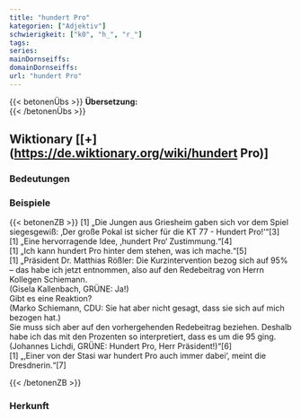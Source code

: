```yaml
---
title: "hundert Pro"
kategorien: ["Adjektiv"]
schwierigkeit: ["k0", "h_", "r_"]
tags:
series:
mainDornseiffs:
domainDornseiffs:
url: "hundert Pro"
---
```


{{< betonenÜbs >}}
**Übersetzung:**  
{{< /betonenÜbs >}}

## Wiktionary [[+](https://de.wiktionary.org/wiki/hundert Pro)]

### Bedeutungen

### Beispiele
{{< betonenZB >}}
[1] „Die Jungen aus Griesheim gaben sich vor dem Spiel siegesgewiß: ‚Der große Pokal ist sicher für die KT 77 - Hundert Pro!‘“[3]  
[1] „Eine hervorragende Idee, ‚hundert Pro‘ Zustimmung.“[4]  
[1] „Ich kann hundert Pro hinter dem stehen, was ich mache.“[5]  
[1] „Präsident  Dr.  Matthias  Rößler: Die  Kurzintervention bezog sich auf 95% – das habe ich jetzt entnommen, also auf den Redebeitrag von Herrn Kollegen Schiemann.  
(Gisela Kallenbach, GRÜNE: Ja!)  
Gibt es eine Reaktion?  
(Marko Schiemann, CDU: Sie hat aber nicht gesagt, dass sie sich auf mich bezogen hat.)  
Sie muss sich aber auf den vorhergehenden Redebeitrag beziehen. Deshalb habe ich das mit den Prozenten so interpretiert, dass es um die 95 ging.  
(Johannes Lichdi, GRÜNE: Hundert Pro, Herr Präsident!)“[6]  
[1] „‚Einer von der Stasi war hundert Pro auch immer dabei‘, meint die Dresdnerin.“[7]  

{{< /betonenZB >}}
### Herkunft


